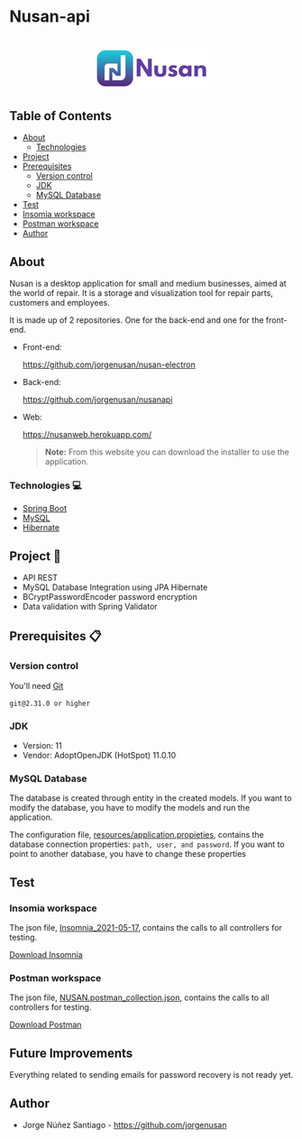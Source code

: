 # Nusan-api

<h1 align="center">
 <div>
  <img src="https://github.com/jorgenusan/nusan-electron/blob/master/src/img/LogoCompleto200.png">
 </div>
</h1>

 ## Table of Contents
 
 * [About](#about)
   * [Technologies](#technologies-computer)
 * [Project](#project-rocket)
 * [Prerequisites](#prerequisites-clipboard)
    * [Version control](#version-control)
    * [JDK](#jdk)
    * [MySQL Database](#mysql-database)
 * [Test](#test)
 * [Insomia workspace](#insomia-workspace)
 * [Postman workspace](#postman-workspace)
 * [Author](#author)

 ## About
 
 Nusan is a desktop application for small and medium businesses, aimed at the world of repair. 
 It is a storage and visualization tool for repair parts, customers and employees.
 
 It is made up of 2 repositories. One for the back-end and one for the front-end.
 
 * Front-end:
 
    https://github.com/jorgenusan/nusan-electron

 * Back-end:
  
    https://github.com/jorgenusan/nusanapi
    
 * Web:
 
    https://nusanweb.herokuapp.com/
    
    >**Note:**
    >From this website you can download the installer to use the application.
    
### Technologies :computer:

* [Spring Boot](https://spring.io/projects/spring-boot)
* [MySQL](https://www.mysql.com/)
* [Hibernate](https://hibernate.org/)
    
## Project :rocket:

* API REST
* MySQL Database Integration using JPA Hibernate
* BCryptPasswordEncoder password encryption
* Data validation with Spring Validator

## Prerequisites :clipboard:

### Version control

You'll need [Git](https://git-scm.com/)

```
git@2.31.0 or higher
```

### JDK

* Version: 11
* Vendor: AdoptOpenJDK (HotSpot) 11.0.10

### MySQL Database

The database is created through entity in the created models. If you want to modify the database, you have to modify the models and run the application.

The configuration file, [resources/application.propieties](/src/main/resources/application.properties), contains the database connection properties: `path, user, and password`. If you want to point to another database, you have to change these properties

## Test

### Insomia workspace

The json file, [Insomnia_2021-05-17](utils/Insomnia_2021-05-17), contains the calls to all controllers for testing.

[Download Insomnia](https://insomnia.rest/download)

### Postman workspace

The json file, [NUSAN.postman_collection.json](utils/NUSAN.postman_collection.json), contains the calls to all controllers for testing.

[Download Postman](https://www.postman.com/downloads/)

## Future Improvements

Everything related to sending emails for password recovery is not ready yet.

## Author

* Jorge Núñez Santiago - https://github.com/jorgenusan

